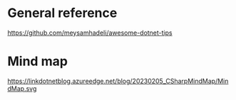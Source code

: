 # General reference
https://github.com/meysamhadeli/awesome-dotnet-tips

# Mind map
https://linkdotnetblog.azureedge.net/blog/20230205_CSharpMindMap/MindMap.svg
